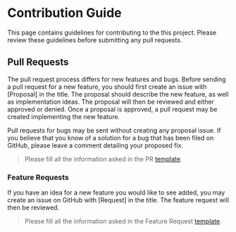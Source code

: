 # Contribution Guide
This page contains guidelines for contributing to the this project. Please review these guidelines before submitting any pull requests.

## Pull Requests
The pull request process differs for new features and bugs. Before sending a pull request for a new feature, you should first create an issue with [Proposal] in the title. The proposal should describe the new feature, as well as implementation ideas. The proposal will then be reviewed and either approved or denied. Once a proposal is approved, a pull request may be created implementing the new feature.

Pull requests for bugs may be sent without creating any proposal issue. If you believe that you know of a solution for a bug that has been filed on GitHub, please leave a comment detailing your proposed fix. 

> Please fill all the information asked in the PR [template](https://github.com/medly/configs/tree/master/.github/PULL_REQUEST_TEMPLATE.md).

### Feature Requests
If you have an idea for a new feature you would like to see added, you may create an issue on GitHub with [Request] in the title. The feature request will then be reviewed.

> Please fill all the information asked in the Feature Request [template](https://github.com/medly/configs/tree/master/.github/ISSUE_TEMPLATE/feature_request.md).
